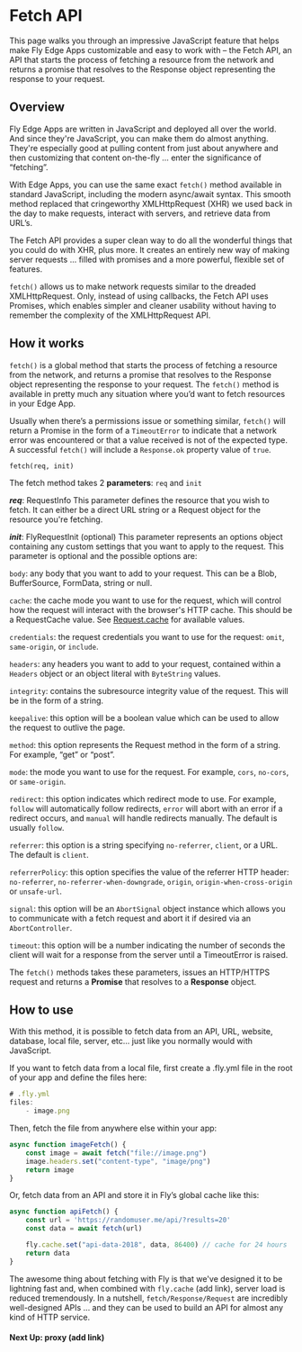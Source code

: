 # Fetch API

This page walks you through an impressive JavaScript feature that helps make Fly Edge Apps customizable and easy to work with – the Fetch API, an API that starts the process of fetching a resource from the network and returns a promise that resolves to the Response object representing the response to your request.

## Overview

Fly Edge Apps are written in JavaScript and deployed all over the world. And since they're JavaScript, you can make them do almost anything. They're especially good at pulling content from just about anywhere and then customizing that content on-the-fly … enter the significance of “fetching”.
 
With Edge Apps, you can use the same exact `fetch()` method available in standard JavaScript, including the modern async/await syntax. This smooth method replaced that cringeworthy XMLHttpRequest (XHR) we used back in the day to make requests, interact with servers, and retrieve data from URL’s.

The Fetch API provides a super clean way to do all the wonderful things that you could do with XHR, plus more. It creates an entirely new way of making server requests ... filled with promises and a more powerful, flexible set of features.

`fetch()` allows us to make network requests similar to the dreaded XMLHttpRequest. Only, instead of using callbacks, the Fetch API uses Promises, which enables simpler and cleaner usability without having to remember the complexity of the XMLHttpRequest API.

## How it works 

`fetch()` is a global method that starts the process of fetching a resource from the network, and returns a promise that resolves to the Response object representing the response to your request. The `fetch()` method is available in pretty much any situation where you’d want to fetch resources in your Edge App.

Usually when there’s a permissions issue or something similar, `fetch()` will return a Promise in the form of a `TimeoutError` to indicate that a network error was encountered or that a value received is not of the expected type. A successful `fetch()` will include a `Response.ok` property value of `true`.

`fetch(req, init)`

The fetch method takes 2 **parameters**: `req` and `init`

***req***: RequestInfo
This parameter defines the resource that you wish to fetch. It can either be a direct URL string or a Request object for the resource you're fetching.

***init***: FlyRequestInit (optional)
This parameter represents an options object containing any custom settings that you want to apply to the request. This parameter is optional and the possible options are:

`body`: any body that you want to add to your request. This can be a Blob, BufferSource, FormData, string or null.

`cache`:  the cache mode you want to use for the request, which will control how the request will interact with the browser's HTTP cache. This should be a RequestCache value. See [Request.cache](https://developer.mozilla.org/en-US/docs/Web/API/Request/cache) for available values.

`credentials`: the request credentials you want to use for the request: `omit`, `same-origin`, or `include`.

`headers`: any headers you want to add to your request, contained within a `Headers` object or an object literal with `ByteString` values.

`integrity`: contains the subresource integrity value of the request. This will be in the form of a string.

`keepalive`: this option will be a boolean value which can be used to allow the request to outlive the page.

`method`: this option represents the Request method in the form of a string. For example, “get” or “post”.

`mode`: the mode you want to use for the request. For example, `cors`, `no-cors`, or `same-origin`.

`redirect`: this option indicates which redirect mode to use. For example, `follow` will automatically follow redirects, `error` will abort with an error if a redirect occurs, and `manual` will handle redirects manually. The default is usually `follow`.

`referrer`: this option is a string specifying `no-referrer`, `client`, or a URL. The default is `client`.

`referrerPolicy`: this option specifies the value of the referrer HTTP header: `no-referrer`, `no-referrer-when-downgrade`, `origin`, `origin-when-cross-origin` or `unsafe-url`.

`signal`: this option will be an `AbortSignal` object instance which allows you to communicate with a fetch request and abort it if desired via an `AbortController`.

`timeout`: this option will be a number indicating the number of seconds the client will wait for a response from the server until a TimeoutError is raised.
 
The `fetch()` methods takes these parameters, issues an HTTP/HTTPS request and returns a **Promise** that resolves to a **Response** object.

## How to use 

With this method, it is possible to fetch data from an API, URL, website, database, local file, server, etc... just like you normally would with JavaScript. 

If you want to fetch data from a local file, first create a .fly.yml file in the root of your app and define the files here: 

```javascript
# .fly.yml
files:
    - image.png
```

Then, fetch the file from anywhere else within your app:

```javascript
async function imageFetch() {
    const image = await fetch("file://image.png")
    image.headers.set("content-type", "image/png")
    return image
}
```

Or, fetch data from an API and store it in Fly’s global cache like this:

```javascript
async function apiFetch() {
    const url = 'https://randomuser.me/api/?results=20'
    const data = await fetch(url)

    fly.cache.set("api-data-2018", data, 86400) // cache for 24 hours
    return data
}
```

The awesome thing about fetching with Fly is that we've designed it to be lightning fast and, when combined with `fly.cache` (add link), server load is reduced tremendously. In a nutshell, `fetch/Response/Request` are incredibly well-designed APIs ... and they can be used to build an API for almost any kind of HTTP service.

#### Next Up: proxy (add link)